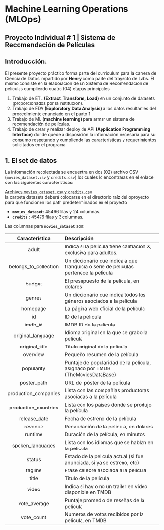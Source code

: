

# Machine Learning Operations (MLOps)
## Proyecto Individual # 1 | Sistema de Recomendación de Películas
## Introducción:
El presente proyecto práctico forma parte del curriculum para la carrera de Ciencia de Datos impartido por **Henry** como parte del trayecto de Labs. El mismo consiste en la elaboración de un Sistema de Recomendación de películas cumpliendo cuatro (04) etapas principales
1. Trabajo de ETL **(Extract, Transform, Load)** en un conjunto de datasets (proporcionados por la institución).
2. Trabajo de EDA  **(Exploratory Data Analysis)** a los datos resultantes del procedimiento enunciado en el punto 1
3. Trabajo de ML **(machine learning)** para armar un sistema de recomendación de películas.
4. Trabajo de crear y realizar deploy de API **(Application Programming Interface)** donde quede a disposición la información necesaria para su consumo respetando y cumpliendo las características y requerimientos solicitados en el programa
## 1. El set de datos

La información recolectada se encuentra en dos (02) archivo CSV (`movies_dataset.csv` y `credits.csv`) los cuales lo encontraras en el enlace con las siguientes características:<br>

[Archivos `movies_dataset.csv` y `credits.csv`](https://drive.google.com/drive/folders/1hsmKrY2O-nlOF4_BJuEd7ti3MCrF_6Cz?usp=sharing)<br>
la carpeta datasets deberá colocarse en el directorio raíz del oproyecto para que funcionen los path predeterminados en el proyecto

* **`movies_dataset`**: 45466 filas y 24 columnas.
* **`credits`** : 45476 filas y 3 columnas.

 Las columnas para **`movies_dataset`** son:<br>
 

|Característica | Descripción|
|:-------------:|:---------- |
| adult |	Indica si la película tiene califiación X, exclusiva para adultos.|
| belongs_to_collection | Un diccionario que indica a que franquicia o serie de películas pertenece la película|
| budget |	El presupuesto de la película, en dólares |
| genres |	Un diccionario que indica todos los géneros asociados a la película|
| homepage | La página web oficial de la película|
| id | ID de la pelicula|
| imdb_id |IMDB ID de la pelicula|
| original_language | Idioma original en la que se grabo la pelicula |
| original_title | Titulo original de la pelicula |
| overview | Pequeño resumen de la película|
| popularity | Puntaje de popularidad de la película, asignado por TMDB (TheMoviesDataBase) |
| poster_path |	URL del póster de la película |
| production_companies | Lista con las compañias productoras asociadas a la película |
| production_countries | Lista con los países donde se produjo la película |
| release_date | Fecha de estreno de la película |
| revenue |	Recaudación de la pelicula, en dolares |
| runtime |	Duración de la película, en minutos |
| spoken_languages | Lista con los idiomas que se hablan en la pelicula |
| status | Estado de la pelicula actual (si fue anunciada, si ya se estreno, etc) |
| tagline |	Frase celebre asociada a la pelicula |
| title | Titulo de la pelicula |
| video | Indica si hay o no un trailer en video disponible en TMDB |
| vote_average | Puntaje promedio de reseñas de la pelicula |
| vote_count | Numeros de votos recibidos por la pelicula, en TMDB |


